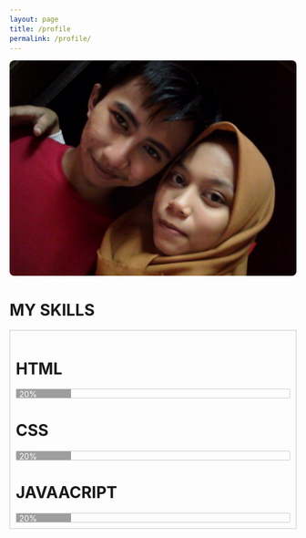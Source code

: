 ```yaml
---
layout: page
title: /profile
permalink: /profile/
---
```

<div>
  <style>
    .w3-grey,.w3-hover-grey:hover,.w3-gray,.w3-hover-gray:hover{text-center:left!important;color:#fff!important;background-color:#9e9e9e!important}
    .xborder{border-radius:2px;border:1px solid #ccc!important}
  </style>
  <img style="border-radius: 8px;" alt="Aing dan bebeb" src="https://raw.githubusercontent.com/N74NK/N74NK.github.io/master/_images/1585582795-picsay.jpg" />

<h1>MY SKILLS</h1>
<div style="border:1px solid #ccc;padding:10px;">
  <h1>HTML</h1>
  <div class="xborder">
    <div style="height:15px;width:20%" class="w3-grey"><span style="padding-left:5px;">20%</span></div>
  </div>

  <h1>CSS</h1>
  <div class="xborder">
    <div style="height:15px;width:20%" class="w3-grey"><span style="padding-left:5px;">20%</span></div>
  </div>

  <h1>JAVAACRIPT</h1>
  <div class="xborder">
    <div style="height:15px;width:20%" class="w3-grey"><span style="padding-left:5px;">20%</span></div>
  </div>

</div>

<div>

